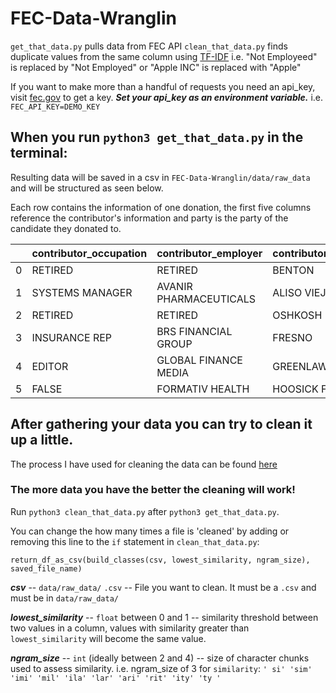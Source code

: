 # FEC-Data-Wranglin
`get_that_data.py` pulls data from FEC API
`clean_that_data.py` finds duplicate values from the same column using [TF-IDF](https://en.wikipedia.org/wiki/Tf–idf)
    i.e. "Not Employeed" is replaced by "Not Employed" or "Apple INC" is replaced with "Apple"
 
If you want to make more than a handful of requests you need an api_key, visit [fec.gov](https://api.open.fec.gov/developers/#/) to get a key. 
***Set your api_key as an environment variable.*** 
i.e. `FEC_API_KEY=DEMO_KEY`
		 
## When you run `python3 get_that_data.py` in the terminal:

Resulting data will be saved in a csv in `FEC-Data-Wranglin/data/raw_data` and will be structured as seen below.

Each row contains the information of one donation, the first five columns reference the contributor's information and party is the party of the candidate they donated to.

|   | contributor_occupation | contributor_employer   | contributor_city | contributor_state | contributor_zip | party | 
|---|------------------------|------------------------|------------------|-------------------|-----------------|-------| 
| 0 | RETIRED                | RETIRED                | BENTON           | AR                | 72019           | OTH   | 
| 1 | SYSTEMS MANAGER        | AVANIR PHARMACEUTICALS | ALISO VIEJO      | CA                | 92656           | OTH   | 
| 2 | RETIRED                | RETIRED                | OSHKOSH          | WI                | 549048984       | OTH   | 
| 3 | INSURANCE REP          | BRS FINANCIAL GROUP    | FRESNO           | CA                | 93701           | IND   | 
| 4 | EDITOR                 | GLOBAL FINANCE MEDIA   | GREENLAWN        | NY                | 11740           | OTH   | 
| 5 | FALSE                  | FORMATIV HEALTH        | HOOSICK FALLS    | NY                | 12090           | OTH   | 




## After gathering your data you can try to clean it up a little. 

The process I have used for cleaning the data can be found [here](https://bergvca.github.io/2017/10/14/super-fast-string-matching.html)

### The more data you have the better the cleaning will work!

Run `python3 clean_that_data.py` after `python3 get_that_data.py`.

You can change the how many times a file is 'cleaned' by adding or removing this line to the `if` statement in `clean_that_data.py`:

`return_df_as_csv(build_classes(csv, lowest_similarity, ngram_size), saved_file_name)`

***csv*** -- `data/raw_data/` `.csv` -- File you want to clean. It must be a `.csv` and must be in `data/raw_data/`

***lowest_similarity*** -- `float` between 0 and 1 -- similarity threshold between two values in a column, values with similarity greater than `lowest_similarity` will become the same value.

***ngram_size*** -- `int` (ideally between 2 and 4) -- size of character chunks used to assess similarity.
i.e. ngram_size of 3 for `similarity`: `' si' 'sim' 'imi' 'mil' 'ila' 'lar' 'ari' 'rit' 'ity' 'ty '`